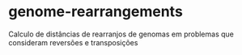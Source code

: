 # genome-rearrangements
Calculo de distâncias de rearranjos de genomas em problemas que consideram reversões e transposições
